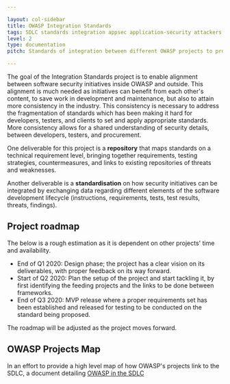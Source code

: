 ```yaml
---

layout: col-sidebar
title: OWASP Integration Standards
tags: SDLC standards integration appsec application-security attackers builders defenders
level: 2
type: documentation
pitch: Standards of integration between different OWASP projects to properly handle data from and to other tools and documents incorporated in the SDLC

---
```


The goal of the Integration Standards project is to enable alignment between software security initiatives inside OWASP and outside. This alignment is much needed as initiatives can benefit from each other's content, to save work in development and maintenance, but also to attain more consistency in the industry. This consistency is necessary to address the fragmentation of standards which has been making it hard for developers, testers, and clients to set and apply appropriate standards. More consistency allows for a shared understanding of security details, between developers, testers, and procurement.

One deliverable for this project is a **repository** that maps standards on a technical requirement level, bringing together requirements, testing strategies, countermeasures, and links to existing repositories of threats and weaknesses.

Another deliverable is a **standardisation** on how security initiatives can be integrated by exchanging data regarding different elements of the software development lifecycle (instructions, requirements, tests, test results, threats, findings).

## Project roadmap

The below is a rough estimation as it is dependent on other projects' time and availability.

- End of Q1 2020: Design phase; the project has a clear vision on its deliverables, with proper feedback on its way forward.
- Start of Q2 2020: Plan the setup of the project and start tackling it, by first identifying the feeding projects and the links to be done between frameworks.
- End of Q3 2020: MVP release where a proper requirements set has been established and released for testing to be conducted on the standard being proposed.

The roadmap will be adjusted as the project moves forward.

## OWASP Projects Map
In an effort to provide a high level map of how OWASP's projects link to the SDLC, a document detailing [OWASP in the SDLC](writeups/owasp_in_sdlc/)
